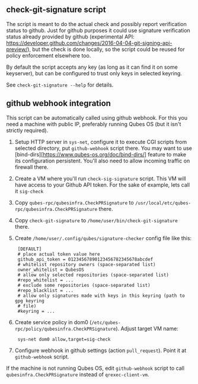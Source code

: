 check-git-signature script
--------------------------

The script is meant to do the actual check and possibly report verification
status to github. Just for github purposes it could use signature verification
status already provided by github (experimental API:
https://developer.github.com/changes/2016-04-04-git-signing-api-preview/), but
the check is done locally, so the script could be reused for policy enforcement
elsewhere too.

By default the script accepts any key (as long as it can find it on some
keyserver), but can be configured to trust only keys in selected
keyring.

See `check-git-signature --help` for details.

github webhook integration
--------------------------

This script can be automatically called using github webhook. For this you need
a machine with public IP, preferably running Qubes OS (but it isn't strictly
required).

1. Setup HTTP server in `sys-net`, configure it to execute CGI scripts from
   selected directory, put `github-webhook` script there. You may want to use
   [bind-dirs][https://www.qubes-os.org/doc/bind-dirs/] feature to make its
   configuration persistent. You'll also need to allow incoming traffic on
   firewall there.
2. Create a VM where you'll run `check-sig-signature` script. This VM will have
   access to your Github API token. For the sake of example, lets call it `sig-check`
3. Copy `qubes-rpc/qubesinfra.CheckPRSignature` to
   `/usr/local/etc/qubes-rpc/qubesinfra.CheckPRSignature` there.
4. Copy `check-git-signature` to `/home/user/bin/check-git-signature` there.
5. Create `/home/user/.config/qubes/signature-checker` config file like this:

        [DEFAULT]
        # place actual token value here
        github_api_token = 01234567890123456782345678abcdef
        # whitelist repository owners (space-separated list)
        owner_whitelist = QubesOS
        # allow only selected repositories (space-separated list)
        #repo_whitelist = ...
        # exclude some repositories (space-separated list)
        #repo_blacklist = ...
        # allow only signatures made with keys in this keyring (path to gpg keyring
        # file)
        #keyring = ...

6. Create service policy in dom0
   (`/etc/qubes-rpc/policy/qubesinfra.CheckPRSignature`). Adjust target VM
   name:

        sys-net dom0 allow,target=sig-check

7. Configure webhook in github settings (action `pull_request`). Point it at
   `github-webhook` script.


If the machine is not running Qubes OS, edit `github-webhook` script to call
`qubesinfra.CheckPRSignature` instead of `qrexec-client-vm`.
